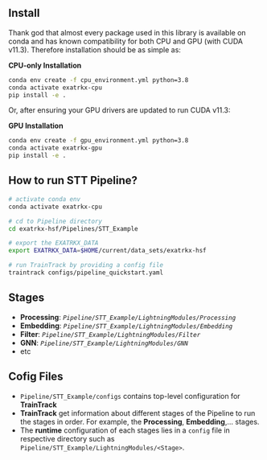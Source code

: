 
## Install
Thank god that almost every package used in this library is available on conda and has known compatibility for both CPU and GPU (with CUDA v11.3). Therefore installation should be as simple as:

**CPU-only Installation**

```bash
conda env create -f cpu_environment.yml python=3.8
conda activate exatrkx-cpu
pip install -e .
```

Or, after ensuring your GPU drivers are updated to run CUDA v11.3:

**GPU Installation**

```bash
conda env create -f gpu_environment.yml python=3.8
conda activate exatrkx-gpu
pip install -e .
```

## How to run STT Pipeline?

```bash
# activate conda env
conda activate exatrkx-cpu

# cd to Pipeline directory
cd exatrkx-hsf/Pipelines/STT_Example

# export the EXATRKX_DATA
export EXATRKX_DATA=$HOME/current/data_sets/exatrkx-hsf

# run TrainTrack by providing a config file
traintrack configs/pipeline_quickstart.yaml

```

## Stages

- **Processing**: _`Pipeline/STT_Example/LightningModules/Processing`_
- **Embedding**: _`Pipeline/STT_Example/LightningModules/Embedding`_
- **Filter**: _`Pipeline/STT_Example/LightningModules/Filter`_
- **GNN**: _`Pipeline/STT_Example/LightningModules/GNN`_
- etc

## Cofig Files

- `Pipeline/STT_Example/configs` contains top-level configuration for **TrainTrack**
- **TrainTrack** get information about different stages of the Pipeline to run the stages in order. For example, the **Processing**, **Embedding**,... stages.
- The **runtime** configuration of each stages lies in a `config` file in respective directory such as `Pipeline/STT_Example/LightningModules/<Stage>`.
